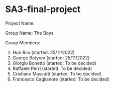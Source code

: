 # SA3-final-project

Project Name:


Group Name:
The Boys

Group Members:
1. Hun Rim (started: 25/11/2022)
2. Goerge Batyrev (started: 25/11/2022)
3. Giorgio Bonetto (started: To be decided)
4. Raffaele Perri (started: To be decided)
5. Cristiano Massutti (started: To be decided)
6. Francesco Caglianore (started: To be decided)
